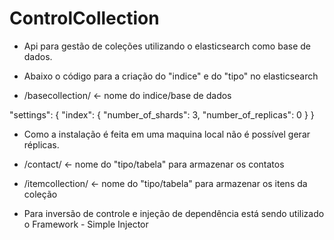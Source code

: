 # ControlCollection
* Api para gestão de coleções utilizando o elasticsearch como base de dados.

* Abaixo o código para a criação do "indice" e do "tipo" no elasticsearch

* /basecollection/ <- nome do indice/base de dados

"settings": {
    "index": {
      "number_of_shards": 3,
      "number_of_replicas": 0 
    }
}

* Como a instalação é feita em uma maquina local não é possível gerar réplicas.

* /contact/ <- nome do "tipo/tabela" para armazenar os contatos
* /itemcollection/ <- nome do "tipo/tabela" para armazenar os itens da coleção

* Para inversão de controle e injeção de dependência está sendo utilizado o Framework - Simple Injector

